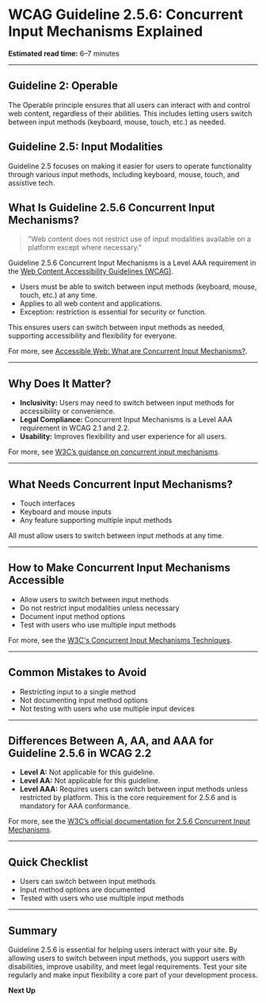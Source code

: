 <!--
title: 2.5.6 - Concurrent Input Mechanisms
series: Making the Web Accessible for All
description: A practical guide to WCAG Guideline 2.5.6 (Concurrent Input Mechanisms)—what it means, why it matters, and how to ensure users can switch between input methods.
keywords: wcag 2.5.6, concurrent input mechanisms, accessibility, web standards, digital inclusion
image: WCAG-Series-2.5.6.png
imageAlt: Blue text on yellow background saying, "Web Content Accessibiilty Guiedlines (WCAG) 2.5.6 Explained, Concurrent Input Mechanisms"
status: published
date: 2025-07-03
excerpt: Ensures users can switch between input methods, supporting accessibility for diverse needs.
next: /wcag/WCAG-Guideline-2-6-1-Device-Sensors-Explained, Guideline 2.6.1 - Device Sensors
previous: /wcag/WCAG-Guideline-2-5-5-Target-Size-Explained, Guideline 2.5.5 - Target Size
-->

# **WCAG Guideline 2.5.6: Concurrent Input Mechanisms Explained**

**Estimated read time:** 6–7 minutes

---

## **Guideline 2: Operable**

The Operable principle ensures that all users can interact with and control web content, regardless of their abilities. This includes letting users switch between input methods (keyboard, mouse, touch, etc.) as needed.

## **Guideline 2.5: Input Modalities**

Guideline 2.5 focuses on making it easier for users to operate functionality through various input methods, including keyboard, mouse, touch, and assistive tech.

## **What Is Guideline 2.5.6 Concurrent Input Mechanisms?**

> "Web content does not restrict use of input modalities available on a platform except where necessary."

Guideline 2.5.6 Concurrent Input Mechanisms is a Level AAA requirement in the [Web Content Accessibility Guidelines (WCAG)](https://www.w3.org/WAI/WCAG22/quickref/#concurrent-input-mechanisms).

- Users must be able to switch between input methods (keyboard, mouse, touch, etc.) at any time.
- Applies to all web content and applications.
- Exception: restriction is essential for security or function.

This ensures users can switch between input methods as needed, supporting accessibility and flexibility for everyone.

For more, see [Accessible Web: What are Concurrent Input Mechanisms?](https://accessibleweb.com/question-answer/in-web-accessibility-what-are-concurrent-input-mechanisms/).

---

## **Why Does It Matter?**

- **Inclusivity:** Users may need to switch between input methods for accessibility or convenience.
- **Legal Compliance:** Concurrent Input Mechanisms is a Level AAA requirement in WCAG 2.1 and 2.2.
- **Usability:** Improves flexibility and user experience for all users.

For more, see [W3C’s guidance on concurrent input mechanisms](https://www.w3.org/WAI/WCAG22/Understanding/concurrent-input-mechanisms.html).

---

## **What Needs Concurrent Input Mechanisms?**

- Touch interfaces
- Keyboard and mouse inputs
- Any feature supporting multiple input methods

All must allow users to switch between input methods at any time.

---

## **How to Make Concurrent Input Mechanisms Accessible**

- Allow users to switch between input methods
- Do not restrict input modalities unless necessary
- Document input method options
- Test with users who use multiple input methods

For more, see the [W3C's Concurrent Input Mechanisms Techniques](https://www.w3.org/WAI/WCAG22/Techniques/general/G217).

---

## **Common Mistakes to Avoid**

- Restricting input to a single method
- Not documenting input method options
- Not testing with users who use multiple input devices

---

## **Differences Between A, AA, and AAA for Guideline 2.5.6 in WCAG 2.2**

- **Level A:** Not applicable for this guideline.
- **Level AA:** Not applicable for this guideline.
- **Level AAA:** Requires users can switch between input methods unless restricted by platform. This is the core requirement for 2.5.6 and is mandatory for AAA conformance.

For more, see the [W3C’s official documentation for 2.5.6 Concurrent Input Mechanisms](https://www.w3.org/WAI/WCAG22/Understanding/concurrent-input-mechanisms.html).

---

## **Quick Checklist**

- Users can switch between input methods
- Input method options are documented
- Tested with users who use multiple input methods

---

## **Summary**

Guideline 2.5.6 is essential for helping users interact with your site. By allowing users to switch between input methods, you support users with disabilities, improve usability, and meet legal requirements. Test your site regularly and make input flexibility a core part of your development process.

**Next Up**

